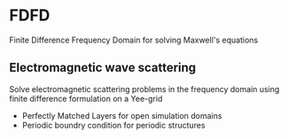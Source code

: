 # FDFD
Finite Difference Frequency Domain for solving Maxwell's equations
## Electromagnetic wave scattering
Solve electromagnetic scattering problems in the frequency domain using finite difference formulation on a Yee-grid
 - Perfectly Matched Layers for open simulation domains
 - Periodic boundry condition for periodic structures
   
